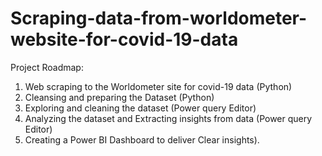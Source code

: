 # Scraping-data-from-worldometer-website-for-covid-19-data
Project Roadmap: 
1. Web scraping to the Worldometer site for covid-19 data (Python) 
2. Cleansing and preparing the Dataset (Python) 
3. Exploring and cleaning the dataset (Power query Editor) 
4. Analyzing the dataset and Extracting insights from data (Power query Editor) 
5. Creating a Power BI Dashboard to deliver Clear insights). 
